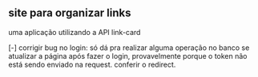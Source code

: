 site para organizar links
---
uma aplicação utilizando a API link-card

[-] corrigir bug no login: só dá pra realizar alguma operação no banco se atualizar a página após fazer o login, provavelmente porque o token não está sendo enviado na request. conferir o redirect.